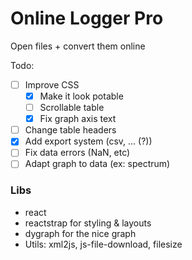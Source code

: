 # Online Logger Pro

Open files + convert them online

Todo:

  - [ ] Improve CSS
    - [x] Make it look potable
    - [ ] Scrollable table
    - [x] Fix graph axis text
  - [ ] Change table headers
  - [x] Add export system (csv, ... (?))
  - [ ] Fix data errors (NaN, etc)
  - [ ] Adapt graph to data (ex: spectrum)
  
### Libs

  - react
  - reactstrap for styling & layouts
  - dygraph for the nice graph
  - Utils: xml2js, js-file-download, filesize